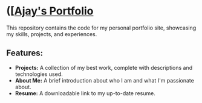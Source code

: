 # ([[Ajay's Portfolio](https://ajay180799.github.io/site/)

This repository contains the code for my personal portfolio site, showcasing my skills, projects, and experiences.

## Features:

- **Projects:** A collection of my best work, complete with descriptions and technologies used.
- **About Me:** A brief introduction about who I am and what I'm passionate about.
- **Resume:** A downloadable link to my up-to-date resume.
